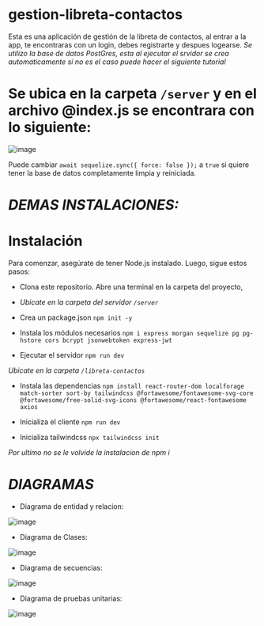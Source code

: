 # gestion-libreta-contactos
Esta es una aplicación de gestión de la libreta de contactos, al entrar a la app, te encontraras con un login, debes registrarte y despues logearse. *Se utilizo la base de datos PostGres, esta al ejecutar el srvidor se crea automaticamente si no es el caso puede hacer el siguiente tutorial*

# Se ubica en la carpeta `/server` y en el archivo @index.js se encontrara con lo siguiente:
![image](https://github.com/SebasSolano/gestion-libreta-contactos/assets/99377039/39e441e0-7aa8-4e70-ad43-8d01cb60fb20)

 Puede cambiar `await sequelize.sync({ force: false });` a `true` si quiere tener la base de datos completamente limpia y reiniciada.

# *DEMAS INSTALACIONES:*

# Instalación
Para comenzar, asegúrate de tener Node.js instalado. Luego, sigue estos pasos:

- Clona este repositorio.
Abre una terminal en la carpeta del proyecto,

- *Ubicate en la carpeta del servidor `/server`*

- Crea un package.json
`npm init -y`

- Instala los módulos necesarios
`npm i express morgan sequelize pg pg-hstore cors bcrypt jsonwebtoken express-jwt`

- Ejecutar el servidor
`npm run dev`

 *Ubicate en la carpeta `/libreta-contactos`*

- Instala las dependencias
`npm install react-router-dom localforage match-sorter sort-by tailwindcss @fortawesome/fontawesome-svg-core @fortawesome/free-solid-svg-icons @fortawesome/react-fontawesome axios`

- Inicializa el cliente 
`npm run dev`

- Inicializa tailwindcss
`npx tailwindcss init`

*Por ultimo no se le volvide la instalacion de npm i*

# *DIAGRAMAS*

- Diagrama de entidad y relacion:


![image](https://github.com/SebasSolano/gestion-libreta-contactos/assets/99377039/92b28ffa-3628-4c1c-a68b-69b3f45ab8ae)

- Diagrama de Clases:


![image](https://github.com/SebasSolano/gestion-libreta-contactos/assets/99377039/30364e47-0827-4be8-bf22-847535870a7e)

- Diagrama de secuencias:


![image](https://github.com/SebasSolano/gestion-libreta-contactos/assets/99377039/2df36c99-071c-455c-909d-aea4a0dc246c)

- Diagrama de pruebas unitarias:

![image](https://github.com/SebasSolano/gestion-libreta-contactos/assets/99377039/6f20be8d-98cd-4b6d-9852-0337f0554bf2)
